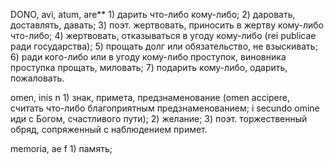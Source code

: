 

DONO, avi, atum, are** 1) дарить что-либо кому-либо; 2) даровать, доставлять, давать; 3) поэт. жертвовать, приносить в жертву кому-либо что-либо; 4) жертвовать, отказываться в угоду кому-либо (rei publicae ради государства); 5) прощать долг или обязательство, не взыскивать; 6) ради кого-либо или в угоду кому-либо проступок, виновника проступка прощать, миловать; 7) подарить кому-либо, одарить, пожаловать.



omen, inis n 1) знак, примета, предзнаменование (omen accipere, считать что-либо благоприятным предзнаменованием; i secundo omine иди с Богом, счастливого пути); 2) желание; 3) поэт. торжественный обряд, сопряженный с наблюдением примет.

memoria, ae f 1) память;